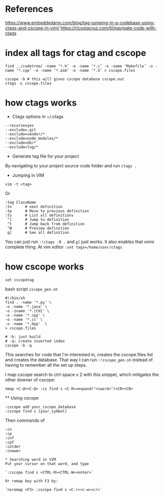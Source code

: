 

# References
https://www.embeddedarm.com/blog/tag-jumping-in-a-codebase-using-ctags-and-cscope-in-vim/
https://ricostacruz.com/til/navigate-code-with-ctags

# index all tags for ctag and cscope

```
find ../codetree/ -name ‘*.h’ -o -name ‘*.c’ -o -name ‘Makefile’ -o -name ‘*.cpp’ -o -name ‘*.asm’ -o -name ‘*.S’ > cscope.files

cscope -b # this will gives cscope database cscope.out
ctags -L cscope.files
```

# how ctags works

* Ctags options in ~/.ctags

```
--recurse=yes
--exclude=.git
--exclude=vendor/*
--exclude=node_modules/*
--exclude=db/*
--exclude=log/*
```

* Generate tag file for your project

By navigating to your project source code folder and run
```ctags .```

* Jumping in VIM

`vim -t <tag> `

Or

```
:tag ClassName
:tn      # next definition
:tp      # Move to previous definition
:ts      # List all definitions
 ^]      # Jump to definition
 ^t      # Jump back from definition
 ^W      # Preview definition
 g]      # See all definition
```

You can just run `:!ctags -R .` and `g]` just works. It also enables that omni complete thing.
At vim editor `:set tags=/home/user/ctags`


# how cscope works
`set cscopetag`

bash script `cscope_gen.sh`

```
#!/bin/sh
find . -name '*.py' \
-o -name '*.java' \
-o -iname '*.[CH]' \
-o -name '*.cpp' \
-o -name '*.cc' \
-o -name '*.hpp'  \
> cscope.files

# -b: just build
# -q: create inverted index
cscope -b -q
```

This searches for code that I'm interested in, creates the cscope.files list and creates the database. That way I can run `:!cscope_gen.sh` instead of having to remember all the set up steps.

I map cscope search to ctrl-space x 2 with this snippet, which mitigates the other downer of cscope:

```
nmap <C-@><C-@> :cs find s <C-R>=expand("<cword>")<CR><CR>
```

** Using cscope

```
:cscope add your_cscope_database
:cscope find s [your_symbol]
```
Then commands of
```
:cn
:cp
:cnf
:cpf
:colder
:cnewer

* Searching word in VIM
Put your cursor on that word, and type 

`:cscope find s <CTRL-R><CTRL-W><enter>`

Or remap key with F3 by:

`noremap <F3> :cscope find s <C-r><c-w><cr>`



